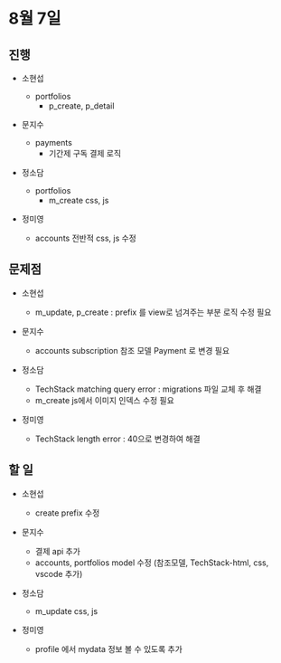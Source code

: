 # 8월 7일

## 진행

- 소현섭
    - portfolios
        - p_create, p_detail

- 문지수
    - payments
        - 기간제 구독 결제 로직

- 정소담
    - portfolios
        - m_create css, js

- 정미영
    - accounts 전반적 css, js 수정

## 문제점

- 소현섭
    - m_update, p_create : prefix 를 view로 넘겨주는 부분 로직 수정 필요


- 문지수
    - accounts subscription 참조 모델 Payment 로 변경 필요


- 정소담
    - TechStack matching query error : migrations 파일 교체 후 해결
    - m_create js에서 이미지 인덱스 수정 필요


- 정미영
    - TechStack length error : 40으로 변경하여 해결

## 할 일

- 소현섭
    - create prefix 수정

- 문지수
    - 결제 api 추가
    - accounts, portfolios model 수정 (참조모델, TechStack-html, css, vscode 추가)

- 정소담
    - m_update css, js

- 정미영
    - profile 에서 mydata 정보 볼 수 있도록 추가